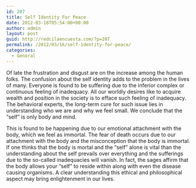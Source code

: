 ```yaml
---
id: 207
title: Self Identity For Peace
date: 2012-03-16T05:54:00+00:00
author: admin
layout: post
guid: http://redcilaencuesta.com/?p=207
permalink: /2012/03/16/self-identity-for-peace/
categories:
  - General
---
```

Of late the frustration and disgust are on the increase among the human folks. The confusion about the self identity adds to the problem in the lives of many. Everyone is found to be suffering due to the inferior complex or continuous feeling of inadequacy. All our worldly desires like to acquire wealth and position in the society is to efface such feeling of inadequacy. The behavioral experts, the long-term cure for such issue lies in understanding who we are and why we feel small. We conclude that the &#8220;self&#8221; is only body and mind.

This is found to be happening due to our emotional attachment with the body, which we feel as immortal. The fear of death occurs due to our attachment with the body and the misconception that the body is immortal. If one thinks that the body is mortal and the &#8220;self&#8221; alone is vital than the understanding about the self prevails over everything and the sufferings due to the so-called inadequacies will vanish. In fact, the sages affirm that the body allows your &#8220;self&#8221; to reside within along with even the disease causing organisms. A clear understanding this ethical and philosophical aspect may bring enlightenment in our lives.